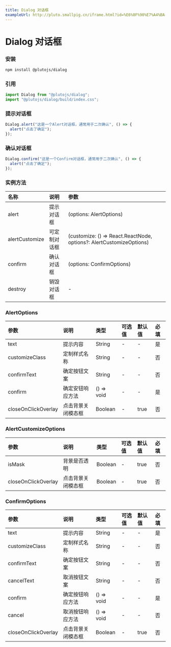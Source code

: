 ```yaml
---
title: Dialog 对话框
exampleUrl: http://pluto.smallpig.cn/iframe.html?id=%E6%8F%90%E7%A4%BA-dialog-%E5%AF%B9%E8%AF%9D%E6%A1%86--story-1
---
```


# Dialog 对话框

### 安装

```bash
npm install @plutojs/dialog
```

### 引用

```js
import Dialog from "@plutojs/dialog";
import "@plutojs/dialog/build/index.css";
```

### 提示对话框

```js
Dialog.alert("这是一个Alert对话框，通常用于二次确认", () => {
  alert("点击了确定");
});
```

### 确认对话框

```js
Dialog.confirm("这是一个Confirm对话框，通常用于二次确认", () => {
  alert("点击了确定");
});
```

### 实例方法

| 名称           | 说明         | 参数                                                                |
| :------------- | :----------- | :------------------------------------------------------------------ |
| alert          | 提示对话框   | (options: AlertOptions)                                             |
| alertCustomize | 可定制对话框 | (customize: () => React.ReactNode, options?: AlertCustomizeOptions) |
| confirm        | 确认对话框   | (options: ConfirmOptions)                                           |
| destroy        | 销毁对话框   | -                                                                   |

### AlertOptions

| 参数                | 说明               | 类型       | 可选值 | 默认值 | 必填 |
| :------------------ | :----------------- | :--------- | :----- | :----- | :--- |
| text                | 提示内容           | String     | -      | -      | 是   |
| customizeClass      | 定制样式名称       | String     | -      | -      | 否   |
| confirmText         | 确定按钮文案       | String     | -      | -      | 否   |
| confirm             | 确定安钮响应方法   | () => void | -      | -      | 是   |
| closeOnClickOverlay | 点击背景关闭模态框 | Boolean    | -      | true   | 否   |

### AlertCustomizeOptions

| 参数                | 说明               | 类型    | 可选值 | 默认值 | 必填 |
| :------------------ | :----------------- | :------ | :----- | :----- | :--- |
| isMask              | 背景是否透明       | Boolean | -      | true   | 否   |
| closeOnClickOverlay | 点击背景关闭模态框 | Boolean | -      | true   | 否   |

### ConfirmOptions

| 参数                | 说明               | 类型       | 可选值 | 默认值 | 必填 |
| :------------------ | :----------------- | :--------- | :----- | :----- | :--- |
| text                | 提示内容           | String     | -      | -      | 是   |
| customizeClass      | 定制样式名称       | String     | -      | -      | 否   |
| confirmText         | 确定按钮文案       | String     | -      | -      | 否   |
| cancelText          | 取消按钮文案       | String     | -      | -      | 否   |
| confirm             | 确定按钮响应方法   | () => void | -      | -      | 是   |
| cancel              | 取消按钮响应方法   | () => void | -      | -      | 否   |
| closeOnClickOverlay | 点击背景关闭模态框 | Boolean    | -      | true   | 否   |
